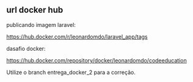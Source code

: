 ## url docker hub

publicando imagem laravel:

https://hub.docker.com/r/leonardomdo/laravel_app/tags

dasafio docker:

https://hub.docker.com/repository/docker/leonardomdo/codeeducation

Utilize o branch entrega_docker_2 para a correção.
